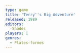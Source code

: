 ```yaml
---
type: game
title: 'Terry''s Big Adventure'
released: 1989
editors: 
  -Shades
players: 1
genres:
  - Plates-formes
---
```

